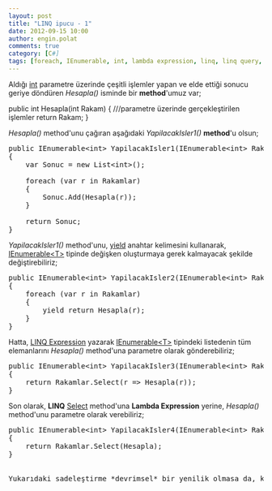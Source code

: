 ```yaml
---
layout: post
title: "LINQ ipucu - 1"
date: 2012-09-15 10:00
author: engin.polat
comments: true
category: [C#]
tags: [foreach, IEnumerable, int, lambda expression, linq, linq query, list, method, public, return, select, struct, system.int32, yield]
---
```

Aldığı <a href="http://msdn.microsoft.com/library/system.int32" title="Int32 Struct" target="_blank" rel="noopener">int</a> parametre üzerinde çeşitli işlemler yapan ve elde ettiği sonucu geriye döndüren *Hesapla()* isminde bir **method**'umuz var;



public int Hesapla(int Rakam)
{
    ///parametre üzerinde gerçekleştirilen işlemler
    return Rakam;
}</pre>

*Hesapla()* method'unu çağıran aşağıdaki *YapilacakIsler1()* **method**'u olsun;

<pre class="brush:csharp">public IEnumerable&lt;int&gt; YapilacakIsler1(IEnumerable&lt;int&gt; Rakamlar)
{
    var Sonuc = new List&lt;int&gt;();

    foreach (var r in Rakamlar)
    {
        Sonuc.Add(Hesapla(r));
    }

    return Sonuc;
}</pre>

*YapilacakIsler1()* method'unu, <a href="http://msdn.microsoft.com/library/9k7k7cf0" title="yield" target="_blank" rel="noopener">yield</a> anahtar kelimesini kullanarak, <a href="http://msdn.microsoft.com/library/9eekhta0" title="IEnumerable&lt;T&gt; Interface" target="_blank" rel="noopener">IEnumerable&lt;T&gt;</a> tipinde değişken oluşturmaya gerek kalmayacak şekilde değiştirebiliriz;

<pre class="brush:csharp">public IEnumerable&lt;int&gt; YapilacakIsler2(IEnumerable&lt;int&gt; Rakamlar)
{
    foreach (var r in Rakamlar)
    {
        yield return Hesapla(r);
    }
}</pre>

Hatta, <a href="http://msdn.microsoft.com/library/bb397676" title="LINQ Query Expressions" target="_blank" rel="noopener">LINQ Expression</a> yazarak <a href="http://msdn.microsoft.com/library/9eekhta0" title="IEnumerable&lt;T&gt; Interface" target="_blank" rel="noopener">IEnumerable&lt;T&gt;</a> tipindeki listedenin tüm elemanlarını *Hesapla()* method'una parametre olarak gönderebiliriz;

<pre class="brush:csharp">public IEnumerable&lt;int&gt; YapilacakIsler3(IEnumerable&lt;int&gt; Rakamlar)
{
    return Rakamlar.Select(r =&gt; Hesapla(r));
}</pre>

Son olarak, **LINQ** <a href="http://msdn.microsoft.com/library/system.linq.enumerable.select" title="Enumerable Class Select Method" target="_blank" rel="noopener">Select</a> method'una **Lambda Expression** yerine, *Hesapla()* method'unu parametre olarak verebiliriz;

<pre class="brush:csharp">public IEnumerable&lt;int&gt; YapilacakIsler4(IEnumerable&lt;int&gt; Rakamlar)
{
    return Rakamlar.Select(Hesapla);
}


Yukarıdaki sadeleştirme *devrimsel* bir yenilik olmasa da, kodun daha *derli-toplu* olmasını sağlayacaktır.


